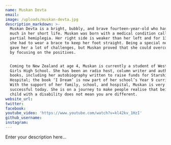 ```yaml
---
name: Muskan Devta
email:
image: /uploads/muskan-devta.jpg
description_markdown: >-
  Muskan Devta is a bright, bubbly, and brave fourteen-year-old who has achieved
  much in her short life. Muskan was born with a medical condition called
  partial hemiplegia. Her right side is weaker than her left and for 13 years
  she had to wear a brace to keep her foot straight. Being a special needs child
  gave her a lot of challenges, but Muskan proved that she could overcome them
  by focusing on the positives.


  Coming to New Zealand at age 4, Muskan is currently a student of Westlake
  Girls High School. She has been an radio host, column writer and author of two
  books, including her autobiography written to raise funds for Starship
  Hospital; the book ‘I Dream’ is now part of her school’s Year 9 curriculum.
  With the support of her family, school, and hospital, Muskan is very
  successful today. She is on a journey to make people realise that being a
  child with a disability does not mean you are different.
website_url:
twitter:
facebook:
youtube_video: 'https://www.youtube.com/watch?v=kl42kv_1HzI'
github_username:
instagram:
---
```


Enter your description here...
